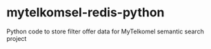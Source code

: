 # mytelkomsel-redis-python
Python code to store filter offer data for MyTelkomel semantic search project
